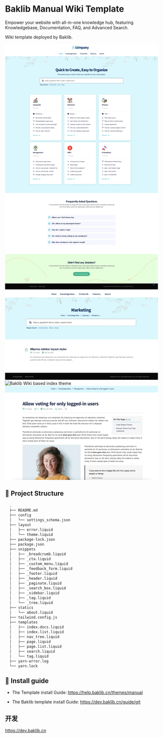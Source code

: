 # Baklib Manual Wiki Template

Empower your website with all-in-one knowledge hub, featuring Knowledgebase, Documentation, FAQ, and Advanced Search.

Wiki template deployed by Baklib.

![Baklib Wiki based index theme](./assets/images/theme/index-full.webp)
![Baklib Wiki based index theme](./assets/images/theme/index-list.webp)
![Baklib Wiki based index theme](./assets/images/theme/faq-toogle-cards.png)
![Baklib Wiki based index theme](./assets/images/theme/page.webp)


## 🚀 Project Structure

```
  .
  ├── README.md
  ├── config
  │   └── settings_schema.json
  ├── layout
  │   ├── error.liquid
  │   └── theme.liquid
  ├── package-lock.json
  ├── package.json
  ├── snippets
  │   ├── _breadcrumb.liquid
  │   ├── _cta.liquid
  │   ├── _custom_menu.liquid
  │   ├── _feedback_form.liquid
  │   ├── _footer.liquid
  │   ├── _header.liquid
  │   ├── _paginate.liquid
  │   ├── _search_box.liquid
  │   ├── _sidebar.liquid
  │   ├── _tag.liquid
  │   └── _tree.liquid
  ├── statics
  │   └── about.liquid
  ├── tailwind.config.js
  ├── templates
  │   ├── index.docs.liquid
  │   ├── index.list.liquid
  │   ├── nav_tree.liquid
  │   ├── page.liquid
  │   ├── page.list.liquid
  │   ├── search.liquid
  │   └── tag.liquid
  ├── yarn-error.log
  └── yarn.lock
```


## 🧞 Install guide

- The Template install Guide: https://help.baklib.cn/themes/manual

- The Baklib template install Guide: https://dev.baklib.cn/guide/git

## 开发

https://dev.baklib.cn

